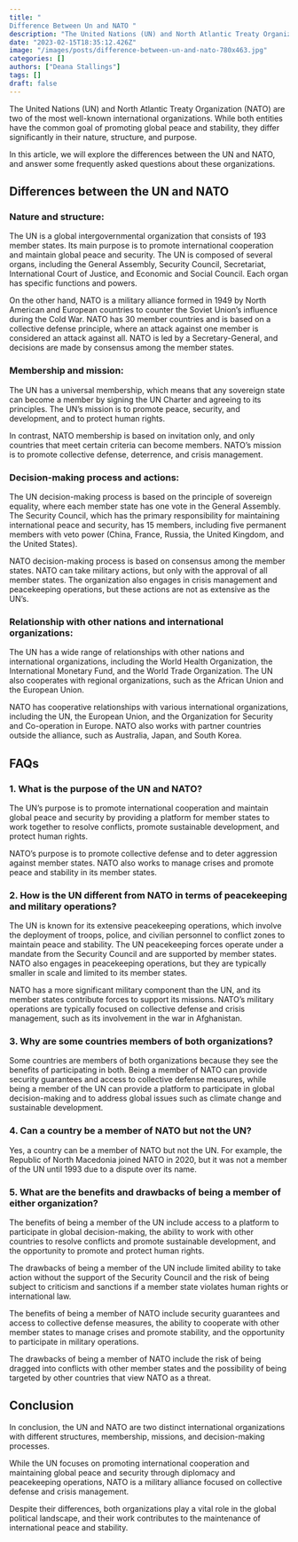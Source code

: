 ```yaml
---
title: "
Difference Between Un and NATO "
description: "The United Nations (UN) and North Atlantic Treaty Organization (NATO) are two of the most well-known international organizations. While both entities "
date: "2023-02-15T18:35:12.426Z"
image: "/images/posts/difference-between-un-and-nato-780x463.jpg"
categories: []
authors: ["Deana Stallings"]
tags: []
draft: false
---
```


The United Nations (UN) and North Atlantic Treaty Organization (NATO) are two of the most well-known international organizations. While both entities have the common goal of promoting global peace and stability, they differ significantly in their nature, structure, and purpose.

In this article, we will explore the differences between the UN and NATO, and answer some frequently asked questions about these organizations.

## Differences between the UN and NATO

### Nature and structure:

The UN is a global intergovernmental organization that consists of 193 member states. Its main purpose is to promote international cooperation and maintain global peace and security. The UN is composed of several organs, including the General Assembly, Security Council, Secretariat, International Court of Justice, and Economic and Social Council. Each organ has specific functions and powers.

On the other hand, NATO is a military alliance formed in 1949 by North American and European countries to counter the Soviet Union’s influence during the Cold War. NATO has 30 member countries and is based on a collective defense principle, where an attack against one member is considered an attack against all. NATO is led by a Secretary-General, and decisions are made by consensus among the member states.

### Membership and mission:

The UN has a universal membership, which means that any sovereign state can become a member by signing the UN Charter and agreeing to its principles. The UN’s mission is to promote peace, security, and development, and to protect human rights.

In contrast, NATO membership is based on invitation only, and only countries that meet certain criteria can become members. NATO’s mission is to promote collective defense, deterrence, and crisis management.

### Decision-making process and actions:

The UN decision-making process is based on the principle of sovereign equality, where each member state has one vote in the General Assembly. The Security Council, which has the primary responsibility for maintaining international peace and security, has 15 members, including five permanent members with veto power (China, France, Russia, the United Kingdom, and the United States).

NATO decision-making process is based on consensus among the member states. NATO can take military actions, but only with the approval of all member states. The organization also engages in crisis management and peacekeeping operations, but these actions are not as extensive as the UN’s.

### Relationship with other nations and international organizations:

The UN has a wide range of relationships with other nations and international organizations, including the World Health Organization, the International Monetary Fund, and the World Trade Organization. The UN also cooperates with regional organizations, such as the African Union and the European Union.

NATO has cooperative relationships with various international organizations, including the UN, the European Union, and the Organization for Security and Co-operation in Europe. NATO also works with partner countries outside the alliance, such as Australia, Japan, and South Korea.

## FAQs

### 1\. What is the purpose of the UN and NATO?

The UN’s purpose is to promote international cooperation and maintain global peace and security by providing a platform for member states to work together to resolve conflicts, promote sustainable development, and protect human rights. 

NATO’s purpose is to promote collective defense and to deter aggression against member states. NATO also works to manage crises and promote peace and stability in its member states.

### 2\. How is the UN different from NATO in terms of peacekeeping and military operations?

The UN is known for its extensive peacekeeping operations, which involve the deployment of troops, police, and civilian personnel to conflict zones to maintain peace and stability. The UN peacekeeping forces operate under a mandate from the Security Council and are supported by member states. NATO also engages in peacekeeping operations, but they are typically smaller in scale and limited to its member states.

NATO has a more significant military component than the UN, and its member states contribute forces to support its missions. NATO’s military operations are typically focused on collective defense and crisis management, such as its involvement in the war in Afghanistan.

### 3\. Why are some countries members of both organizations?

Some countries are members of both organizations because they see the benefits of participating in both. Being a member of NATO can provide security guarantees and access to collective defense measures, while being a member of the UN can provide a platform to participate in global decision-making and to address global issues such as climate change and sustainable development.

### 4\. Can a country be a member of NATO but not the UN?

Yes, a country can be a member of NATO but not the UN. For example, the Republic of North Macedonia joined NATO in 2020, but it was not a member of the UN until 1993 due to a dispute over its name.

### 5\. What are the benefits and drawbacks of being a member of either organization?

The benefits of being a member of the UN include access to a platform to participate in global decision-making, the ability to work with other countries to resolve conflicts and promote sustainable development, and the opportunity to promote and protect human rights. 

The drawbacks of being a member of the UN include limited ability to take action without the support of the Security Council and the risk of being subject to criticism and sanctions if a member state violates human rights or international law.

The benefits of being a member of NATO include security guarantees and access to collective defense measures, the ability to cooperate with other member states to manage crises and promote stability, and the opportunity to participate in military operations.

The drawbacks of being a member of NATO include the risk of being dragged into conflicts with other member states and the possibility of being targeted by other countries that view NATO as a threat.

## Conclusion

In conclusion, the UN and NATO are two distinct international organizations with different structures, membership, missions, and decision-making processes. 

While the UN focuses on promoting international cooperation and maintaining global peace and security through diplomacy and peacekeeping operations, NATO is a military alliance focused on collective defense and crisis management. 

Despite their differences, both organizations play a vital role in the global political landscape, and their work contributes to the maintenance of international peace and stability.
